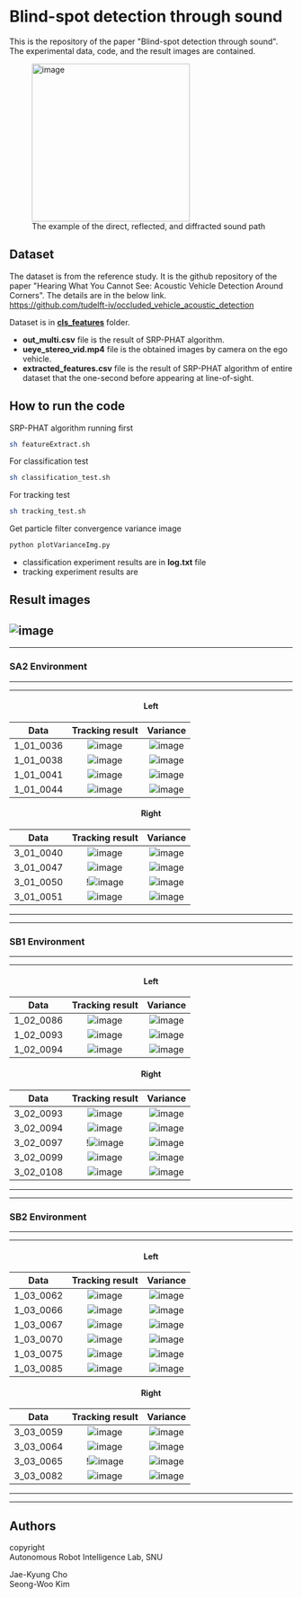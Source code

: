 # Blind-spot detection through sound

This is the repository of the paper "Blind-spot detection through sound". The experimental data, code, and the result images are contained.

<figure>
<img width="281" alt="image" src="https://user-images.githubusercontent.com/57203764/154308589-1d2c371c-a452-4b1e-9274-6c79be547a69.png">
<figcaption>The example of the direct, reflected, and diffracted sound path</figcaption>
</figure>


## Dataset

The dataset is from the reference study. It is the github repository of the paper "Hearing What You Cannot See: Acoustic Vehicle Detection Around Corners". The details are in the below link.  
https://github.com/tudelft-iv/occluded_vehicle_acoustic_detection

Dataset is in [**cls_features**](./cls_features) folder.  

- **out_multi.csv** file is the result of SRP-PHAT algorithm.  
- **ueye_stereo_vid.mp4** file is the obtained images by camera on the ego vehicle.  
- **extracted_features.csv** file is the result of SRP-PHAT algorithm of entire dataset that the one-second before appearing at line-of-sight.

## How to run the code

SRP-PHAT algorithm running first
```bash
sh featureExtract.sh
```

For classification test
```bash
sh classification_test.sh
```

For tracking test
```bash
sh tracking_test.sh
```

Get particle filter convergence variance image
```bash
python plotVarianceImg.py
```

- classification experiment results are in **log.txt** file  
- tracking experiment results are  


## Result images

![image](https://user-images.githubusercontent.com/57203764/154308919-bcc5546e-b21e-4972-b696-429c5f6692a8.png)
---
---

### SA2 Environment
---
---
<center>
<h4>Left<h4>
</center>


|Data|Tracking result|Variance|
|:-:|:---------:|:---------:|
|1_01_0036|![image](./cls_features/SA2/left/1_01_0036/tracking.png)|![image](./cls_features/SA2/left/1_01_0036/variance.png)|
|1_01_0038|![image](./cls_features/SA2/left/1_01_0038/tracking.png)|![image](./cls_features/SA2/left/1_01_0038/variance.png)|
|1_01_0041|![image](./cls_features/SA2/left/1_01_0041/tracking.png)|![image](./cls_features/SA2/left/1_01_0041/variance.png)|
|1_01_0044|![image](./cls_features/SA2/left/1_01_0044/tracking.png)|![image](./cls_features/SA2/left/1_01_0044/variance.png)|

<center>
<h4>Right<h4>
</center>

|Data|Tracking result|Variance|
|:-:|:---------:|:---------:|
|3_01_0040|![image](./cls_features/SA2/right/3_01_0040/tracking.png)|![image](./cls_features/SA2/right/3_01_0040/variance.png)|
|3_01_0047|![image](./cls_features/SA2/right/3_01_0047/tracking.png)|![image](./cls_features/SA2/right/3_01_0047/variance.png)|
|3_01_0050|!![image](./cls_features/SA2/right/3_01_0050/tracking.png)|![image](./cls_features/SA2/right/3_01_0050/variance.png)|
|3_01_0051|![image](./cls_features/SA2/right/3_01_0051/tracking.png)|![image](./cls_features/SA2/right/3_01_0051/variance.png)|

---
---

### SB1 Environment
---
---
<center>
<h4>Left<h4>
</center>


|Data|Tracking result|Variance|
|:-:|:---------:|:---------:|
|1_02_0086|![image](./cls_features/SB1/left/1_02_0086/tracking.png)|![image](./cls_features/SB1/left/1_02_0086/variance.png)|
|1_02_0093|![image](./cls_features/SB1/left/1_02_0093/tracking.png)|![image](./cls_features/SB1/left/1_02_0093/variance.png)|
|1_02_0094|![image](./cls_features/SB1/left/1_02_0094/tracking.png)|![image](./cls_features/SB1/left/1_02_0094/variance.png)|

<center>
<h4>Right<h4>
</center>

|Data|Tracking result|Variance|
|:-:|:---------:|:---------:|
|3_02_0093|![image](./cls_features/SB1/right/3_02_0093/tracking.png)|![image](./cls_features/SB1/right/3_02_0093/variance.png)|
|3_02_0094|![image](./cls_features/SB1/right/3_02_0094/tracking.png)|![image](./cls_features/SB1/right/3_02_0094/variance.png)|
|3_02_0097|!![image](./cls_features/SB1/right/3_02_0097/tracking.png)|![image](./cls_features/SB1/right/3_02_0097/variance.png)|
|3_02_0099|![image](./cls_features/SB1/right/3_02_0099/tracking.png)|![image](./cls_features/SB1/right/3_02_0099/variance.png)|
|3_02_0108|![image](./cls_features/SB1/right/3_02_0108/tracking.png)|![image](./cls_features/SB1/right/3_02_0108/variance.png)|

---
---

### SB2 Environment

---
---
<center>
<h4>Left<h4>
</center>


|Data|Tracking result|Variance|
|:-:|:---------:|:---------:|
|1_03_0062|![image](./cls_features/SB2/left/1_03_0062/tracking.png)|![image](./cls_features/SB2/left/1_03_0062/variance.png)|
|1_03_0066|![image](./cls_features/SB2/left/1_03_0066/tracking.png)|![image](./cls_features/SB2/left/1_03_0066/variance.png)|
|1_03_0067|![image](./cls_features/SB2/left/1_03_0067/tracking.png)|![image](./cls_features/SB2/left/1_03_0067/variance.png)|
|1_03_0070|![image](./cls_features/SB2/left/1_03_0070/tracking.png)|![image](./cls_features/SB2/left/1_03_0070/variance.png)|
|1_03_0075|![image](./cls_features/SB2/left/1_03_0075/tracking.png)|![image](./cls_features/SB2/left/1_03_0075/variance.png)|
|1_03_0085|![image](./cls_features/SB2/left/1_03_0085/tracking.png)|![image](./cls_features/SB2/left/1_03_0085/variance.png)|

<center>
<h4>Right<h4>
</center>

|Data|Tracking result|Variance|
|:-:|:---------:|:---------:|
|3_03_0059|![image](./cls_features/SB2/right/3_03_0059/tracking.png)|![image](./cls_features/SB2/right/3_03_0059/variance.png)|
|3_03_0064|![image](./cls_features/SB2/right/3_03_0064/tracking.png)|![image](./cls_features/SB2/right/3_03_0064/variance.png)|
|3_03_0065|!![image](./cls_features/SB2/right/3_03_0065/tracking.png)|![image](./cls_features/SB2/right/3_03_0065/variance.png)|
|3_03_0082|![image](./cls_features/SB2/right/3_03_0082/tracking.png)|![image](./cls_features/SB2/right/3_03_0082/variance.png)|

---
---



## Authors

copyright  
Autonomous Robot Intelligence Lab, SNU  

Jae-Kyung Cho  
Seong-Woo Kim